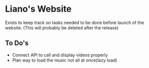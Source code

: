 # **Liano's Website** 

Exists to keep track on tasks needed to be done before launch of the website. (This will probably be deleted after the release) 

## **To Do's** 
- Connect API to call and display videos properly 
- Plan way to load the music not all at once(lazy load)